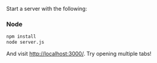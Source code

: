 Start a server with the following:

### Node

```sh
npm install
node server.js
```

And visit <http://localhost:3000/>. Try opening multiple tabs!
